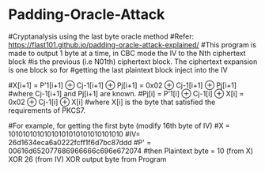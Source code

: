 # Padding-Oracle-Attack
#Cryptanalysis using the last byte oracle method
#Refer: https://flast101.github.io/padding-oracle-attack-explained/
#This program is made to output 1 byte at a time, in CBC mode the IV to the Nth ciphertext block
#is the previous (i.e N01th) ciphertext block. The ciphertext expansion is one block so for 
#getting the last plaintext block inject into the IV

#X[i+1] = P’1[i+1] ⊕ Cj-1[i+1] ⊕ Pj[i+1] = 0x02 ⊕ Cj-1[i+1] ⊕ Pj[i+1]
#where Cj-1[i+1] and Pj[i+1] are known.
#Pj[i] = P’1[i] ⊕ Cj-1[i] ⊕ X[i] = 0x02 ⊕ Cj-1[i] ⊕ X[i]
#where X[i] is the byte that satisfied the requirements of PKCS7.
  
#For example, for getting the first byte (modify 16th byte of IV)
#X = 10101010101010101010101010101010
#IV= 26d1634eca6a0222fcff1f6d7bc87ddd
#P' = 00616d652077686966666c696e672074
#then Plaintext byte =  10 (from X) XOR 26 (from IV) XOR output byte from Program
